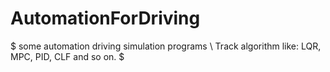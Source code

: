 # AutomationForDriving #
$ some automation driving simulation programs \\
Track algorithm like: LQR, MPC, PID, CLF and so on. $
